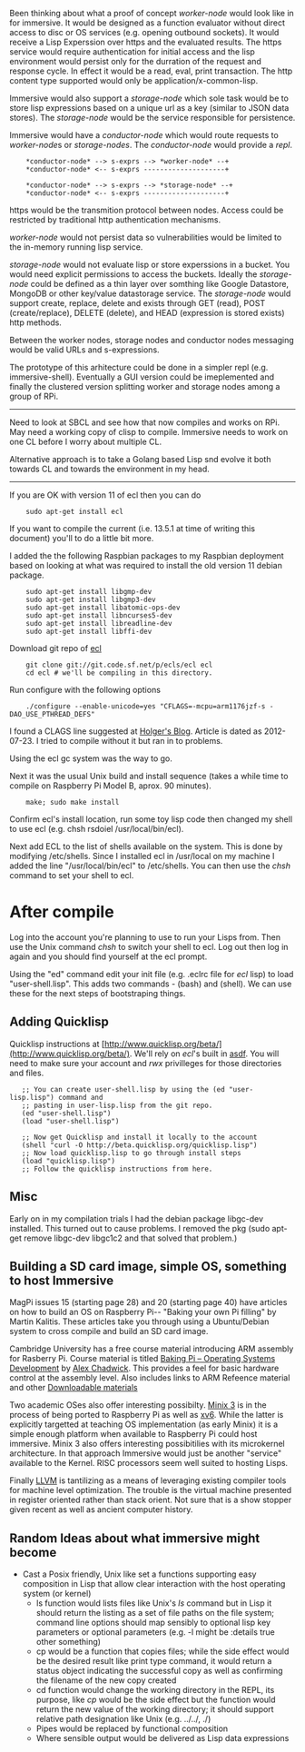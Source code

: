 
Been thinking about what a proof of concept *worker-node* would look like in for immersive. It would be designed as a function evaluator without direct access to disc or OS services (e.g. opening outbound sockets).  It would receive a Lisp Experssion over https and the evaluated results.  The https service would require authentication for initial access and the lisp environment would persist only for the durration of the request and response cycle. In effect it would be
a read, eval, print transaction. The http content type supported would only be application/x-common-lisp.

Immersive would also support a *storage-node* which sole task would be to store lisp expressions based on a unique url as a key (similar to JSON data stores). The *storage-node* would be the service responsible for persistence.

Immersive would have a *conductor-node* which would route requests to *worker-node*s or *storage-nodes*.  The *conductor-node* would provide a _repl_.

```
    *conductor-node* --> s-exprs --> *worker-node* --+
    *conductor-node* <-- s-exprs --------------------+

    *conductor-node* --> s-exprs --> *storage-node* --+
    *conductor-node* <-- s-exprs --------------------+
```

https would be the transmition protocol between nodes. Access could
be restricted by traditional http authentication mechanisms.

*worker-node* would not persist data so vulnerabilities would be limited to the in-memory running lisp service.

*storage-node* would not evaluate lisp or store experssions in a bucket.  You would need explicit permissions to access the buckets. Ideally the *storage-node* could be defined as a thin layer over somthing like Google Datastore, MongoDB
or other key/value datastorage service. The *storage-node* would support create, replace, delete and exists through GET (read), POST (create/replace), DELETE (delete), and HEAD (expression is stored exists) http methods.

Between the worker nodes, storage nodes and conductor nodes messaging would be valid URLs and s-expressions.

The prototype of this arhitecture could be done in a simpler repl (e.g. immersive-shell). Eventually a GUI version could be imeplemented and finally the clustered version splitting worker and storage nodes among a group of RPi.


----
Need to look at SBCL and see how that now compiles and works on RPi. May need a working copy of clisp to compile.  Immersive needs to work on one CL before I worry about multiple CL.

Alternative approach is to take a Golang based Lisp snd evolve it both towards CL and towards the environment in my head.

-----

If you are OK with version 11 of ecl then you can do

```shell
    sudo apt-get install ecl
```

If you want to compile the current (i.e. 13.5.1 at time of writing this document) you'll
to do a little bit more.

I added the the following Raspbian packages to my Raspbian deployment based on looking at what
was required to install the old version 11 debian package.

```shell
    sudo apt-get install libgmp-dev
    sudo apt-get install libgmp3-dev
    sudo apt-get install libatomic-ops-dev
    sudo apt-get install libncurses5-dev
    sudo apt-get install libreadline-dev
    sudo apt-get install libffi-dev
```


Download git repo of [ecl](http://ecls.sourceforge.net/download.html)

```shell
    git clone git://git.code.sf.net/p/ecls/ecl ecl
    cd ecl # we'll be compiling in this directory.
```


Run configure with the following options

```shell
    ./configure --enable-unicode=yes "CFLAGS=-mcpu=arm1176jzf-s -DAO_USE_PTHREAD_DEFS"
```

I found a CLAGS line suggested at [Holger's Blog](http://blog.hdurer.net/posts/2012/07/23_building-my-own-ecl-for-and-on-the-raspberry-pi.html). Article is dated as 2012-07-23. I tried to compile without it but ran in to problems.


Using the ecl gc system was the way to go.

Next it was the usual Unix build and install sequence (takes a while time to compile on Raspberry Pi Model B,
aprox. 90 minutes).


```shell
    make; sudo make install
```

Confirm ecl's install location, run some toy lisp code then changed my shell to use ecl (e.g. 
chsh rsdoiel /usr/local/bin/ecl).

Next add ECL to the list of shells available on the system. This is done by modifying
/etc/shells. Since I installed ecl in /usr/local on my machine I added the line "/usr/local/bin/ecl" to
/etc/shells. You can then use the _chsh_ command to set your shell to ecl.
 

# After compile

Log into the account you're planning to use to run your Lisps from.  Then use the Unix command _chsh_
to switch your shell to ecl. Log out then log in again and you should find yourself at the ecl prompt.

Using the "ed" command edit your init file (e.g. .eclrc file for _ecl_ lisp) to load "user-shell.lisp".
This adds two commands - (bash) and (shell).  We can use these for the next steps of bootstraping things.

## Adding Quicklisp

Quicklisp instructions at [http://www.quicklisp.org/beta/](http://www.quicklisp.org/beta/).
We'll rely on _ecl_'s built in [asdf](http://common-lisp.net/project/asdf/#downloads). You will
need to make sure your account and _rwx_ privilleges for those directories and files.

```shell
   ;; You can create user-shell.lisp by using the (ed "user-lisp.lisp") command and
   ;; pasting in user-lisp.lisp from the git repo.
   (ed "user-shell.lisp")
   (load "user-shell.lisp")
   
   ;; Now get Quicklisp and install it locally to the account
   (shell "curl -O http://beta.quicklisp.org/quicklisp.lisp")
   ;; Now load quicklisp.lisp to go through install steps
   (load "quicklisp.lisp")
   ;; Follow the quicklisp instructions from here.
```



## Misc 

Early on in my compilation trials I had the debian package libgc-dev installed. This turned out to cause problems.
I removed the pkg (sudo apt-get remove libgc-dev libgc1c2 and that solved that problem.)


## Building a SD card image, simple OS, something to host Immersive

MagPi issues 15 (starting page 28) and 20 (starting page 40) have articles on how to build an OS on Raspberry Pi-- "Baking your own Pi filling" by Martin Kalitis.  These articles take you through using a Ubuntu/Debian system to cross compile and build an SD card image.

Cambridge University has a free course material introducing ARM assembly for Rasberry Pi.  Course material is titled [Baking Pi – Operating Systems Development](https://www.cl.cam.ac.uk/projects/raspberrypi/tutorials/os/) by [Alex Chadwick](mailto:awc32@cam.ac.uk).  This provides a feel for basic hardware control at the assembly level. Also
includes links to ARM Refeence material and other [Downloadable materials](http://www.cl.cam.ac.uk/projects/raspberrypi/tutorials/os/downloads.html)


Two academic OSes also offer interesting possibilty. [Minix 3](http://minix3.org) is in the process of being ported to Raspberry Pi as well as [xv6](http://pdos.csail.mit.edu/6.828/2012/xv6.html). While the latter is explicitly
targetted at teaching OS implementation (as early Minix) it is a simple enough platform when available to 
Raspberry Pi could host immersive.  Minix 3 also offers interesting possibitilies with its microkernel architecture. In that approach Immersive would just be another "service" available to the Kernel. RISC processors seem well suited
to hosting Lisps.

Finally [LLVM](http://llvm.org) is tantilizing as a means of leveraging existing compiler tools for machine level optimization. The trouble is the virtual machine presented in register oriented rather than stack orient. Not sure that is a show
stopper given recent as well as ancient computer history.





## Random Ideas about what immersive might become

+ Cast a Posix friendly, Unix like set a functions supporting easy composition in Lisp that allow clear interaction with the host operating system (or kernel)
    - ls function would lists files like Unix's *ls* command but in Lisp it should return the listing as a set of file paths on the file system; command line options should map sensibly to optional lisp key parameters or optional parameters (e.g. -l might be :details true other something)
    - cp would be a function that copies files; while the side effect would be the desired result like print type command, it would return a status object indicating the successful copy as well as confirming the filename of the new copy created
    - cd function would change the working directory in the REPL, its purpose, like _cp_ would be the side effect but the function would return the new value of the working directory; it should support relative path designation like Unix (e.g. ../../, ./)
    - Pipes would be replaced by functional composition
    - Where sensible output would be delivered as Lisp data expressions
    






